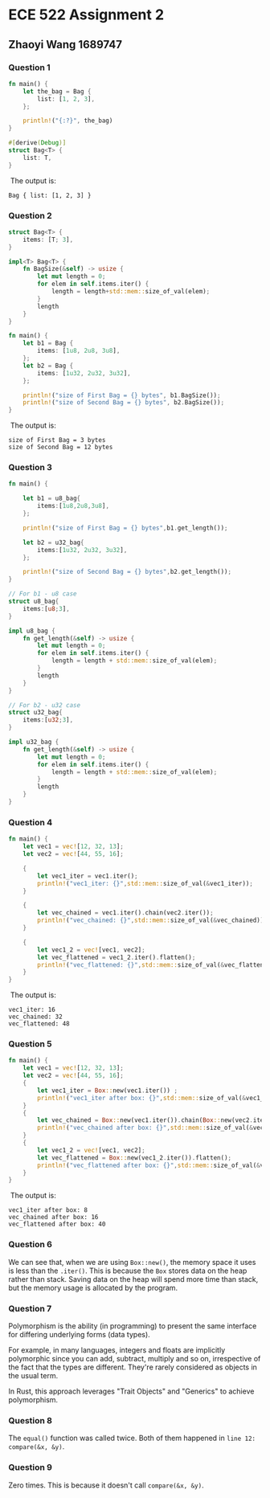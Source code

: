 # ECE 522 Assignment 2

## Zhaoyi Wang 1689747

### Question 1

```rust
fn main() {
    let the_bag = Bag {
        list: [1, 2, 3],
    };

    println!("{:?}", the_bag)
}

#[derive(Debug)]
struct Bag<T> {
    list: T,
}
```

​	The output is:

```
Bag { list: [1, 2, 3] }
```

### Question 2

```rust
struct Bag<T> {
    items: [T; 3],
}

impl<T> Bag<T> {
    fn BagSize(&self) -> usize {
        let mut length = 0;
        for elem in self.items.iter() {
            length = length+std::mem::size_of_val(elem);
        }
        length
    }
}

fn main() {
    let b1 = Bag {
        items: [1u8, 2u8, 3u8],
    };
    let b2 = Bag {
        items: [1u32, 2u32, 3u32],
    };

    println!("size of First Bag = {} bytes", b1.BagSize());
    println!("size of Second Bag = {} bytes", b2.BagSize());
}
```

​	The output is:

```
size of First Bag = 3 bytes
size of Second Bag = 12 bytes
```

### Question 3

```rust
fn main() {

    let b1 = u8_bag{
        items:[1u8,2u8,3u8],
    };

    println!("size of First Bag = {} bytes",b1.get_length());

    let b2 = u32_bag{
        items:[1u32, 2u32, 3u32],
    };

    println!("size of Second Bag = {} bytes",b2.get_length());
}

// For b1 - u8 case
struct u8_bag{
    items:[u8;3],
}

impl u8_bag {
    fn get_length(&self) -> usize {
        let mut length = 0;
        for elem in self.items.iter() {
            length = length + std::mem::size_of_val(elem);
        }
        length
    }
}

// For b2 - u32 case
struct u32_bag{
    items:[u32;3],
}

impl u32_bag {
    fn get_length(&self) -> usize {
        let mut length = 0;
        for elem in self.items.iter() {
            length = length + std::mem::size_of_val(elem);
        }
        length
    }
}
```

### Question 4

```rust
fn main() {
    let vec1 = vec![12, 32, 13];
    let vec2 = vec![44, 55, 16];

    {
        let vec1_iter = vec1.iter();
        println!("vec1_iter: {}",std::mem::size_of_val(&vec1_iter));
    }

    {
        let vec_chained = vec1.iter().chain(vec2.iter());
        println!("vec_chained: {}",std::mem::size_of_val(&vec_chained));
    }

    {
        let vec1_2 = vec![vec1, vec2];
        let vec_flattened = vec1_2.iter().flatten();
        println!("vec_flattened: {}",std::mem::size_of_val(&vec_flattened));
    }
}
```

​	The output is:

```
vec1_iter: 16
vec_chained: 32
vec_flattened: 48
```

### Question 5

```rust
fn main() {
    let vec1 = vec![12, 32, 13];
    let vec2 = vec![44, 55, 16];
    {
        let vec1_iter = Box::new(vec1.iter()) ;
        println!("vec1_iter after box: {}",std::mem::size_of_val(&vec1_iter));
    }
    {
        let vec_chained = Box::new(vec1.iter()).chain(Box::new(vec2.iter()));
        println!("vec_chained after box: {}",std::mem::size_of_val(&vec_chained));
    }
    {
        let vec1_2 = vec![vec1, vec2];
        let vec_flattened = Box::new(vec1_2.iter()).flatten();
        println!("vec_flattened after box: {}",std::mem::size_of_val(&vec_flattened));
    }
}
```

​	The output is:

```
vec1_iter after box: 8
vec_chained after box: 16
vec_flattened after box: 40
```

### Question 6

We can see that, when we are using `Box::new()`, the memory space it uses is less than the `.iter()`. This is because the `Box` stores data on the heap rather than stack. Saving data on the heap will spend more time than stack, but the memory usage is allocated by the program.

### Question 7

Polymorphism is the ability (in programming) to present the same interface for differing underlying forms (data types).

For example, in many languages, integers and floats are implicitly polymorphic since you can add, subtract, multiply and so on, irrespective of the fact that the types are different. They're rarely considered as objects in the usual term.

In Rust, this approach leverages "Trait Objects" and "Generics" to achieve polymorphism.

### Question 8

The `equal()` function was called twice. Both of them happened in `line 12: compare(&x, &y)`.

### Question 9

Zero times. This is because it doesn't call `compare(&x, &y)`.

